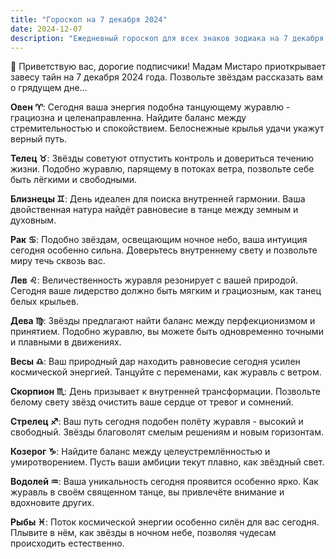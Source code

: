 ```yaml
---
title: "Гороскоп на 7 декабря 2024"
date: 2024-12-07
description: "Ежедневный гороскоп для всех знаков зодиака на 7 декабря 2024 года от Мадам Мистаро"
---
```


🌟 Приветствую вас, дорогие подписчики! Мадам Мистаро приоткрывает завесу тайн на 7 декабря 2024 года. Позвольте звёздам рассказать вам о грядущем дне... 

<b>Овен ♈️</b>: Сегодня ваша энергия подобна танцующему журавлю - грациозна и целенаправленна. Найдите баланс между стремительностью и спокойствием. Белоснежные крылья удачи укажут верный путь.

<b>Телец ♉️</b>: Звёзды советуют отпустить контроль и довериться течению жизни. Подобно журавлю, парящему в потоках ветра, позвольте себе быть лёгкими и свободными.

<b>Близнецы ♊️</b>: День идеален для поиска внутренней гармонии. Ваша двойственная натура найдёт равновесие в танце между земным и духовным.

<b>Рак ♋️</b>: Подобно звёздам, освещающим ночное небо, ваша интуиция сегодня особенно сильна. Доверьтесь внутреннему свету и позвольте миру течь сквозь вас.

<b>Лев ♌️</b>: Величественность журавля резонирует с вашей природой. Сегодня ваше лидерство должно быть мягким и грациозным, как танец белых крыльев.

<b>Дева ♍️</b>: Звёзды предлагают найти баланс между перфекционизмом и принятием. Подобно журавлю, вы можете быть одновременно точными и плавными в движениях.

<b>Весы ♎️</b>: Ваш природный дар находить равновесие сегодня усилен космической энергией. Танцуйте с переменами, как журавль с ветром.

<b>Скорпион ♏️</b>: День призывает к внутренней трансформации. Позвольте белому свету звёзд очистить ваше сердце от тревог и сомнений.

<b>Стрелец ♐️</b>: Ваш путь сегодня подобен полёту журавля - высокий и свободный. Звёзды благоволят смелым решениям и новым горизонтам.

<b>Козерог ♑️</b>: Найдите баланс между целеустремлённостью и умиротворением. Пусть ваши амбиции текут плавно, как звёздный свет.

<b>Водолей ♒️</b>: Ваша уникальность сегодня проявится особенно ярко. Как журавль в своём священном танце, вы привлечёте внимание и вдохновите других.

<b>Рыбы ♓️</b>: Поток космической энергии особенно силён для вас сегодня. Плывите в нём, как звёзды в ночном небе, позволяя чудесам происходить естественно.